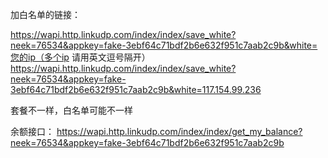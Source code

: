 加白名单的链接：

https://wapi.http.linkudp.com/index/index/save_white?neek=76534&appkey=fake-3ebf64c71bdf2b6e632f951c7aab2c9b&white=您的ip（多个ip 请用英文逗号隔开）
https://wapi.http.linkudp.com/index/index/save_white?neek=76534&appkey=fake-3ebf64c71bdf2b6e632f951c7aab2c9b&white=117.154.99.236

套餐不一样，白名单可能不一样

余额接口：
https://wapi.http.linkudp.com/index/index/get_my_balance?neek=76534&appkey=fake-3ebf64c71bdf2b6e632f951c7aab2c9b
